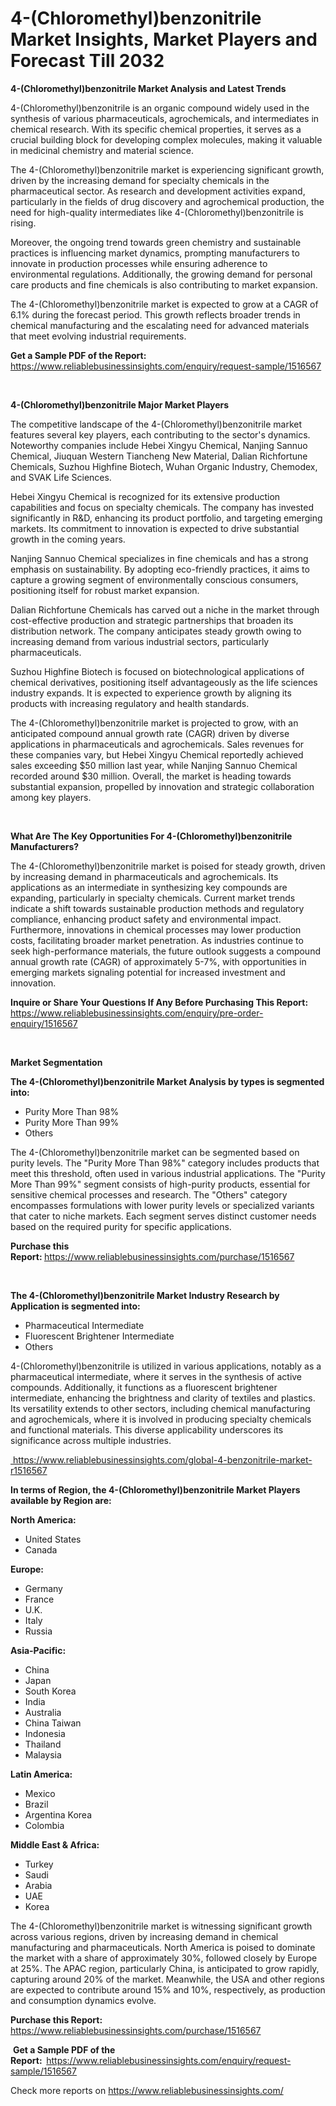 <p><h1>4-(Chloromethyl)benzonitrile Market Insights, Market Players and Forecast Till 2032</h1></p><p><strong>4-(Chloromethyl)benzonitrile Market Analysis and Latest Trends</strong></p>
<p><p>4-(Chloromethyl)benzonitrile is an organic compound widely used in the synthesis of various pharmaceuticals, agrochemicals, and intermediates in chemical research. With its specific chemical properties, it serves as a crucial building block for developing complex molecules, making it valuable in medicinal chemistry and material science.</p><p>The 4-(Chloromethyl)benzonitrile market is experiencing significant growth, driven by the increasing demand for specialty chemicals in the pharmaceutical sector. As research and development activities expand, particularly in the fields of drug discovery and agrochemical production, the need for high-quality intermediates like 4-(Chloromethyl)benzonitrile is rising. </p><p>Moreover, the ongoing trend towards green chemistry and sustainable practices is influencing market dynamics, prompting manufacturers to innovate in production processes while ensuring adherence to environmental regulations. Additionally, the growing demand for personal care products and fine chemicals is also contributing to market expansion.</p><p>The 4-(Chloromethyl)benzonitrile market is expected to grow at a CAGR of 6.1% during the forecast period. This growth reflects broader trends in chemical manufacturing and the escalating need for advanced materials that meet evolving industrial requirements.</p></p>
<p><strong>Get a Sample PDF of the Report:&nbsp;</strong> <a href="https://www.reliablebusinessinsights.com/enquiry/request-sample/1516567?utm_campaign=2440&utm_medium=2&utm_source=Github&utm_content=ia&utm_term=30032025&utm_id=4-chloromethylbenzonitrile">https://www.reliablebusinessinsights.com/enquiry/request-sample/1516567</a></p>
<p>&nbsp;</p>
<p><strong>4-(Chloromethyl)benzonitrile Major Market Players</strong></p>
<p><p>The competitive landscape of the 4-(Chloromethyl)benzonitrile market features several key players, each contributing to the sector's dynamics. Noteworthy companies include Hebei Xingyu Chemical, Nanjing Sannuo Chemical, Jiuquan Western Tiancheng New Material, Dalian Richfortune Chemicals, Suzhou Highfine Biotech, Wuhan Organic Industry, Chemodex, and SVAK Life Sciences.</p><p>Hebei Xingyu Chemical is recognized for its extensive production capabilities and focus on specialty chemicals. The company has invested significantly in R&D, enhancing its product portfolio, and targeting emerging markets. Its commitment to innovation is expected to drive substantial growth in the coming years.</p><p>Nanjing Sannuo Chemical specializes in fine chemicals and has a strong emphasis on sustainability. By adopting eco-friendly practices, it aims to capture a growing segment of environmentally conscious consumers, positioning itself for robust market expansion. </p><p>Dalian Richfortune Chemicals has carved out a niche in the market through cost-effective production and strategic partnerships that broaden its distribution network. The company anticipates steady growth owing to increasing demand from various industrial sectors, particularly pharmaceuticals.</p><p>Suzhou Highfine Biotech is focused on biotechnological applications of chemical derivatives, positioning itself advantageously as the life sciences industry expands. It is expected to experience growth by aligning its products with increasing regulatory and health standards.</p><p>The 4-(Chloromethyl)benzonitrile market is projected to grow, with an anticipated compound annual growth rate (CAGR) driven by diverse applications in pharmaceuticals and agrochemicals. Sales revenues for these companies vary, but Hebei Xingyu Chemical reportedly achieved sales exceeding $50 million last year, while Nanjing Sannuo Chemical recorded around $30 million. Overall, the market is heading towards substantial expansion, propelled by innovation and strategic collaboration among key players.</p></p>
<p>&nbsp;</p>
<p><strong>What Are The Key Opportunities For 4-(Chloromethyl)benzonitrile Manufacturers?</strong></p>
<p><p>The 4-(Chloromethyl)benzonitrile market is poised for steady growth, driven by increasing demand in pharmaceuticals and agrochemicals. Its applications as an intermediate in synthesizing key compounds are expanding, particularly in specialty chemicals. Current market trends indicate a shift towards sustainable production methods and regulatory compliance, enhancing product safety and environmental impact. Furthermore, innovations in chemical processes may lower production costs, facilitating broader market penetration. As industries continue to seek high-performance materials, the future outlook suggests a compound annual growth rate (CAGR) of approximately 5-7%, with opportunities in emerging markets signaling potential for increased investment and innovation.</p></p>
<p><strong>Inquire or Share Your Questions If Any Before Purchasing This Report:</strong> <a href="https://www.reliablebusinessinsights.com/enquiry/pre-order-enquiry/1516567?utm_campaign=2440&utm_medium=2&utm_source=Github&utm_content=ia&utm_term=30032025&utm_id=4-chloromethylbenzonitrile">https://www.reliablebusinessinsights.com/enquiry/pre-order-enquiry/1516567</a></p>
<p>&nbsp;</p>
<p><strong>Market Segmentation</strong></p>
<p><strong>The 4-(Chloromethyl)benzonitrile Market Analysis by types is segmented into:</strong></p>
<p><ul><li>Purity More Than 98%</li><li>Purity More Than 99%</li><li>Others</li></ul></p>
<p><p>The 4-(Chloromethyl)benzonitrile market can be segmented based on purity levels. The "Purity More Than 98%" category includes products that meet this threshold, often used in various industrial applications. The "Purity More Than 99%" segment consists of high-purity products, essential for sensitive chemical processes and research. The "Others" category encompasses formulations with lower purity levels or specialized variants that cater to niche markets. Each segment serves distinct customer needs based on the required purity for specific applications.</p></p>
<p><strong>Purchase this Report:&nbsp;</strong><a href="https://www.reliablebusinessinsights.com/purchase/1516567?utm_campaign=2440&utm_medium=2&utm_source=Github&utm_content=ia&utm_term=30032025&utm_id=4-chloromethylbenzonitrile">https://www.reliablebusinessinsights.com/purchase/1516567</a></p>
<p>&nbsp;</p>
<p><strong>The 4-(Chloromethyl)benzonitrile Market Industry Research by Application is segmented into:</strong></p>
<p><ul><li>Pharmaceutical Intermediate</li><li>Fluorescent Brightener Intermediate</li><li>Others</li></ul></p>
<p><p>4-(Chloromethyl)benzonitrile is utilized in various applications, notably as a pharmaceutical intermediate, where it serves in the synthesis of active compounds. Additionally, it functions as a fluorescent brightener intermediate, enhancing the brightness and clarity of textiles and plastics. Its versatility extends to other sectors, including chemical manufacturing and agrochemicals, where it is involved in producing specialty chemicals and functional materials. This diverse applicability underscores its significance across multiple industries.</p></p>
<p><a href="https://www.reliablebusinessinsights.com/global-4-benzonitrile-market-r1516567?utm_campaign=2440&utm_medium=2&utm_source=Github&utm_content=ia&utm_term=30032025&utm_id=4-chloromethylbenzonitrile">&nbsp;https://www.reliablebusinessinsights.com/global-4-benzonitrile-market-r1516567</a></p>
<p><strong>In terms of Region, the 4-(Chloromethyl)benzonitrile Market Players available by Region are:</strong></p>
<p>
    <p> <strong> North America: </strong>
        <ul>
            <li>United States</li>
            <li>Canada</li>
        </ul>
        </p> 
    <p> <strong> Europe: </strong>
        <ul>
            <li>Germany</li>
            <li>France</li>
            <li>U.K.</li>
            <li>Italy</li>
            <li>Russia</li>
        </ul>
        </p> 
    <p> <strong> Asia-Pacific: </strong>
        <ul>
            <li>China</li>
            <li>Japan</li>
            <li>South Korea</li>
            <li>India</li>
            <li>Australia</li>
            <li>China Taiwan</li>
            <li>Indonesia</li>
            <li>Thailand</li>
            <li>Malaysia</li>
        </ul>
        </p> 
    <p> <strong> Latin America: </strong>
        <ul>
            <li>Mexico</li>
            <li>Brazil</li>
            <li>Argentina Korea</li>
            <li>Colombia</li>
        </ul>
        </p> 
    <p> <strong> Middle East & Africa: </strong>
        <ul>
            <li>Turkey</li>
            <li>Saudi</li>
            <li>Arabia</li>
            <li>UAE</li>
            <li>Korea</li>
        </ul>
    </p>
    </p>
<p><p>The 4-(Chloromethyl)benzonitrile market is witnessing significant growth across various regions, driven by increasing demand in chemical manufacturing and pharmaceuticals. North America is poised to dominate the market with a share of approximately 30%, followed closely by Europe at 25%. The APAC region, particularly China, is anticipated to grow rapidly, capturing around 20% of the market. Meanwhile, the USA and other regions are expected to contribute around 15% and 10%, respectively, as production and consumption dynamics evolve.</p></p>
<p><strong>Purchase this Report: </strong><a href="https://www.reliablebusinessinsights.com/purchase/1516567?utm_campaign=2440&utm_medium=2&utm_source=Github&utm_content=ia&utm_term=30032025&utm_id=4-chloromethylbenzonitrile">https://www.reliablebusinessinsights.com/purchase/1516567</a></p>
<p>&nbsp;<strong>Get a Sample PDF of the Report:&nbsp;&nbsp;</strong><a href="https://www.reliablebusinessinsights.com/enquiry/request-sample/1516567?utm_campaign=2440&utm_medium=2&utm_source=Github&utm_content=ia&utm_term=30032025&utm_id=4-chloromethylbenzonitrile">https://www.reliablebusinessinsights.com/enquiry/request-sample/1516567</a></p>
<p><strong></strong></p>
<p>Check more reports on <a href="https://www.reliablebusinessinsights.com/?utm_campaign=2440&utm_medium=2&utm_source=Github&utm_content=ia&utm_term=30032025&utm_id=4-chloromethylbenzonitrile">https://www.reliablebusinessinsights.com/</a></p>